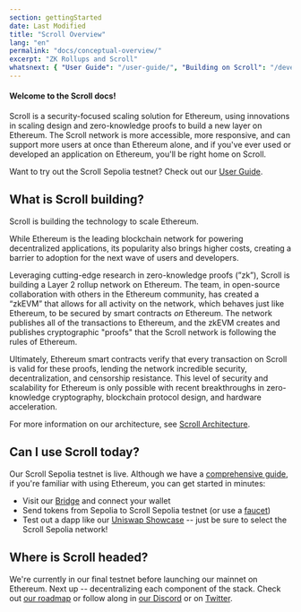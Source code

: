 ```yaml
---
section: gettingStarted
date: Last Modified
title: "Scroll Overview"
lang: "en"
permalink: "docs/conceptual-overview/"
excerpt: "ZK Rollups and Scroll"
whatsnext: { "User Guide": "/user-guide/", "Building on Scroll": "/developers/" }
---
```


#### Welcome to the Scroll docs!

Scroll is a security-focused scaling solution for Ethereum, using innovations in scaling design and zero-knowledge proofs to build a new layer on Ethereum. The Scroll network is more accessible, more responsive, and can support more users at once than Ethereum alone, and if you've ever used or developed an application on Ethereum, you'll be right home on Scroll.

Want to try out the Scroll Sepolia testnet? Check out our [User Guide](/user-guide/).

## What is Scroll building?

Scroll is building the technology to scale Ethereum.

While Ethereum is the leading blockchain network for powering decentralized applications, its popularity also brings higher costs, creating a barrier to adoption for the next wave of users and developers.

Leveraging cutting-edge research in zero-knowledge proofs (”zk”), Scroll is building a Layer 2 rollup network on Ethereum. The team, in open-source collaboration with others in the Ethereum community, has created a “zkEVM” that allows for all activity on the network, which behaves just like Ethereum, to be secured by smart contracts _on_ Ethereum. The network publishes all of the transactions to Ethereum, and the zkEVM creates and publishes cryptographic "proofs" that the Scroll network is following the rules of Ethereum.

Ultimately, Ethereum smart contracts verify that every transaction on Scroll is valid for these proofs, lending the network incredible security, decentralization, and censorship resistance. This level of security and scalability for Ethereum is only possible with recent breakthroughs in zero-knowledge cryptography, blockchain protocol design, and hardware acceleration.

<!-- TODO: Confirm Architecture page exists -->

For more information on our architecture, see [Scroll Architecture](/technology/).

## Can I use Scroll today?

Our Scroll Sepolia testnet is live. Although we have a [comprehensive guide](/user-guide/), if you're familiar with using Ethereum, you can get started in minutes:

- Visit our [Bridge](https://scroll.io/bridge) and connect your wallet
- Send tokens from Sepolia to Scroll Sepolia testnet (or use a [faucet](/user-guide/faucet))
- Test out a dapp like our [Uniswap Showcase](http://uniswap-showcase.sepolia.scroll.xyz/) -- just be sure to select the Scroll Sepolia network!

<!-- TODO: Add Aave after Sepolia goes live -->

## Where is Scroll headed?

We're currently in our final testnet before launching our mainnet on Ethereum. Next up -- decentralizing each component of the stack. Check out [our roadmap](https://scroll.io) or follow along in [our Discord](https://discord.gg/scroll) or on [Twitter](https://twitter.com/scroll_zkp).
